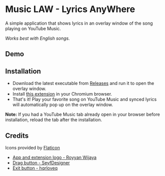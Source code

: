 

# Music LAW - Lyrics AnyWhere

A simple application that shows lyrics in an overlay window of the song playing on YouTube Music.

*Works best with English songs.*
## Demo


## Installation

- Download the latest executable from [Releases](https://github.com/iamdevdiv/Music-LAW-Lyrics-AnyWhere/releases) and run it to open the overlay window.
- Install [this  extension]() in your Chromium browser.
- That's it! Play your favorite song on YouTube Music and synced lyrics will automatically pop up on the overlay window.

**Note:** If you had a YouTube Music tab already open in your browser before installation, reload the tab after the installation.
## Credits

Icons provided by [Flaticon](https://www.flaticon.com)

- [App and extension logo - Royyan Wijaya](https://www.flaticon.com/free-icon/list_9376376)
- [Drag button - SeyfDesigner](https://www.flaticon.com/free-icon/drag_8379640)
- [Exit button - hqrloveq](https://www.flaticon.com/free-icon/cross_14035689)